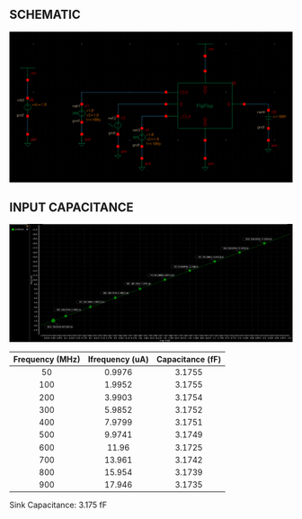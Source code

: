 ## SCHEMATIC
![DataPath](DFF_ac_schem.png)

## INPUT CAPACITANCE
![DataPath](input_capacitance.png)


|  Frequency (MHz)  |  Ifrequency (uA)  |  Capacitance (fF)  |
|     :-------:     |      :------:     |      :-------:     |
|  50  |  0.9976  |  3.1755  |
|  100  |  1.9952  |  3.1755  |
|  200  |  3.9903  |  3.1754  |
|  300  |  5.9852  |  3.1752  |
|  400  |  7.9799  |  3.1751  |
|  500  |  9.9741  |  3.1749  |
|  600  |  11.96  |  3.1725  |
|  700  |  13.961  |  3.1742  |
|  800  |  15.954  |  3.1739  |
|  900  |  17.946  |  3.1735  |

Sink Capacitance: 3.175 fF
